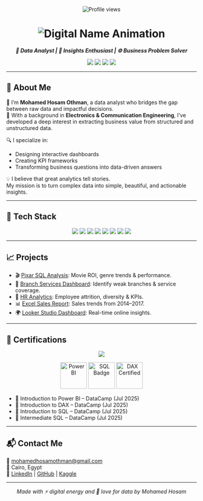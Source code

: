 <p align="center">
  <img src="https://komarev.com/ghpvc/?username=mohamedhosam4&style=for-the-badge&color=blue" alt="Profile views" />
</p>

<h1 align="center">
  <img src="https://readme-typing-svg.demolab.com?font=JetBrains+Mono&size=30&duration=3000&pause=1000&color=0FFFC2&center=true&vCenter=true&width=700&lines=✨+Mohamed+Hosam+Othman+✨;Data+Analyst+%7C+SQL+%7C+Power+BI+%7C+Python" alt="Digital Name Animation" />
</h1>

<p align="center">
  <b><i>🔢 Data Analyst | 🧠 Insights Enthusiast | ⚙️ Business Problem Solver</i></b>
</p>

<p align="center">
  <a href="mailto:mohamedhosamothman@gmail.com"><img src="https://img.shields.io/badge/Gmail-EA4335?style=for-the-badge&logo=gmail&logoColor=white" /></a>
  <a href="https://www.linkedin.com/in/mohamed-hosam-analyst/"><img src="https://img.shields.io/badge/LinkedIn-0077B5?style=for-the-badge&logo=linkedin&logoColor=white" /></a>
  <a href="https://github.com/mohamedhosamothman"><img src="https://img.shields.io/badge/GitHub-000000?style=for-the-badge&logo=github&logoColor=white" /></a>
  <a href="https://kaggle.com/mohamedhosamothman"><img src="https://img.shields.io/badge/Kaggle-20BEFF?style=for-the-badge&logo=kaggle&logoColor=white" /></a>
</p>

---

## 👾 About Me

🚀 I’m **Mohamed Hosam Othman**, a data analyst who bridges the gap between raw data and impactful decisions.  
🧠 With a background in **Electronics & Communication Engineering**, I’ve developed a deep interest in extracting business value from structured and unstructured data.

🔍 I specialize in:
- Designing interactive dashboards  
- Creating KPI frameworks  
- Transforming business questions into data-driven answers  

💡 I believe that great analytics tell stories.  
My mission is to turn complex data into simple, beautiful, and actionable insights.

---

## 🧰 Tech Stack

<p align="center">
  <img src="https://img.shields.io/badge/SQL_Server-CC2927?style=for-the-badge&logo=microsoftsqlserver&logoColor=white" />
  <img src="https://img.shields.io/badge/SSMS-000?style=for-the-badge&logo=microsoftsqlserver&logoColor=white" />
  <img src="https://img.shields.io/badge/Excel-217346?style=for-the-badge&logo=microsoftexcel&logoColor=white" />
  <img src="https://img.shields.io/badge/Power_BI-F2C811?style=for-the-badge&logo=powerbi&logoColor=black" />
  <img src="https://img.shields.io/badge/Python-3776AB?style=for-the-badge&logo=python&logoColor=white" />
  <img src="https://img.shields.io/badge/Looker_Studio-4285F4?style=for-the-badge&logo=google&logoColor=white" />
  <img src="https://img.shields.io/badge/Pandas-150458?style=for-the-badge&logo=pandas&logoColor=white" />
  <img src="https://img.shields.io/badge/DAX-3582C4?style=for-the-badge&logo=powerbi&logoColor=white" />
</p>

---

## 📈 Projects

- 🎬 [Pixar SQL Analysis](https://github.com/mohamedhosamothman/Pixar-Films-SQL-Analysis): Movie ROI, genre trends & performance.
- 🏢 [Branch Services Dashboard](https://github.com/mohamedhosamothman/Branch-Services-Dashboard-Sql-Power-Bi): Identify weak branches & service coverage.
- 👥 [HR Analytics](https://github.com/mohamedhosamothman/HR-Dashboard-in-Power-BI): Employee attrition, diversity & KPIs.
- 📊 [Excel Sales Report](https://github.com/mohamedhosamothman/Excel_Sales_Dashboard_USA_2014-2017): Sales trends from 2014–2017.
- 🌍 [Looker Studio Dashboard](https://lookerstudio.google.com/reporting/7fc077a8-9d61-4102-88df-f5c24e98eea2): Real-time online insights.

---

## 🧾 Certifications

<p align="center">
  <img src="https://img.shields.io/badge/DataCamp-05192D?style=for-the-badge&logo=datacamp&logoColor=65FFB5" />
</p>

<p align="center">
  <img src="https://cdn-icons-png.flaticon.com/512/4305/4305673.png" width="70" title="Power BI" />
  <img src="https://cdn-icons-png.flaticon.com/512/5815/5815809.png" width="70" title="SQL Badge" />
  <img src="https://cdn-icons-png.flaticon.com/512/2875/2875433.png" width="70" title="DAX Certified" />
</p>

- 📜 Introduction to Power BI – DataCamp (Jul 2025)  
- 📜 Introduction to DAX – DataCamp (Jul 2025)  
- 📜 Introduction to SQL – DataCamp (Jul 2025)  
- 📜 Intermediate SQL – DataCamp (Jul 2025)

---

## 📬 Contact Me

📧 mohamedhosamothman@gmail.com  
📍 Cairo, Egypt  
🔗 [LinkedIn](https://www.linkedin.com/in/mohamed-hosam-analyst/) | [GitHub](https://github.com/mohamedhosamothman) | [Kaggle](https://kaggle.com/mohamedhosamothman)

---

<p align="center"><i>Made with ⚡ digital energy and 💛 love for data by Mohamed Hosam</i></p>
